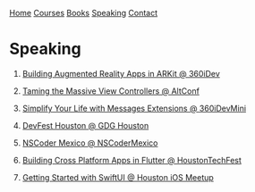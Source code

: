 [Home](https://azamsharp.github.io)
[Courses](https://www.udemy.com/user/mohammad-azam-2/)
[Books](/books)
[Speaking](/speaking)
[Contact](/contact)

# Speaking

1) [Building Augmented Reality Apps in ARKit @ 360iDev](https://360idev.com/session-videos/?vimeography_gallery=8&vimeography_video=322048244)

2) [Taming the Massive View Controllers @ AltConf](https://academy.realm.io/posts/taming-massive-controller-altconf-2017-azam/)

3) [Simplify Your Life with Messages Extensions @ 360iDevMini](https://vimeopro.com/360conferences/360idev-min-2016/video/190009331)

4) [DevFest Houston @ GDG Houston](https://devfesthouston.com)

5) [NSCoder Mexico @ NSCoderMexico](https://www.meetup.com/NSCoderMexico/events/236813668/)

6) [Building Cross Platform Apps in Flutter @ HoustonTechFest](http://www.houstontechfest.com/sessions.html)

7) [Getting Started with SwiftUI @ Houston iOS Meetup](https://www.meetup.com/Houston-iPhone-Developers-Meetup/events/265121111/)
